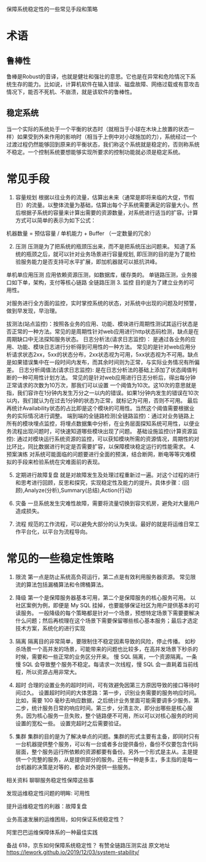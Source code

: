保障系统稳定性的一些常见手段和策略

# 术语
## 鲁棒性

鲁棒是Robust的音译，也就是健壮和强壮的意思。它也是在异常和危险情况下系统生存的能力。比如说，计算机软件在输入错误、磁盘故障、网络过载或有意攻击情况下，能否不死机、不崩溃，就是该软件的鲁棒性。

## 稳定系统

当一个实际的系统处于一个平衡的状态时（就相当于小球在木块上放置的状态一样）如果受到外来作用的影响时（相当于上例中对小球施加的力），系统经过一个过渡过程仍然能够回到原来的平衡状态，我们称这个系统就是稳定的，否则称系统不稳定。一个控制系统要想能够实现所要求的控制功能就必须是稳定系统。

# 常见手段
1. 容量规划
根据以往业务的流量，估算出未来（通常是即将来临的大促，节假日）的流量。以整体流量为基础，估算出每个子系统需要满足的容量大小。然后根据子系统的容量来计算出需要的资源数量，对系统进行适当的扩容。计算方式可以简单的表示为如下公式：

机器数量 = 预估容量 / 单机能力 + Buffer （一定数量的冗余）

2. 压测
压测是为了把系统的瓶颈压出来，而不是把系统压出问题来。 知道了系统的瓶颈之后，就可以针对业务场景进行容量规划, 即压测的目的是为了能检验服务能力是否支持可水平扩展，即加机器就可以抵抗洪峰。

单机单应用压测
应用依赖资源压测，如数据库，缓存类的。
单链路压测，业务接口如下单，架构，支付等核心链路
全链路压测
3. 监控
目的是为了建立业务的可用性。

对服务进行全方面的监控，实时掌控系统的状态，对系统中出现的问题及时预警，做到早发现，早治理。

拔测法(站点监控)：按照各业务的应用、功能、模块进行周期性测试其运行状态是否正常的一种方法。常见的是周期性针对web应用进行http状态码检测，缺点是在周期缺口中无法探知服务状态。
日志分析法(请求日志监控)： 是通过各业务的应用、功能、模块日志进行分析得到可用性的一种方法。 常见的是针对web应用分析请求状态2xx，5xx的状态分布，2xx状态视为可用，5xx状态视为不可用。缺点是如果错误集中在一段时间内发布，而其余时间则为正常，与实际业务情况有所偏差。
日志分析阈值法(请求日志监控): 是在日志分析法的基础上添加了状态阈值判断的一种可用性计划方法。 常见的是针对web应用进行日志分析后，得出每分钟正常请求的次数为10万次，那我们可以设置 一个阈值为10次。这10次的意思就是指，我们容许在1分钟内发生万分之一以内的错误。如果1分钟内发生的错误在10次以内，我们就认为在过去1分钟的状态为正常，就标记为可用，否则不可用。 最后再统计Availability状态的占比即是这个模块的可用性。当然这个阈值需要根据业务的实际情况进行调整。
端到端的全链路检测(全链路监控)：通过对业务链路上所有的模块埋点监控，将埋点数据集中分析，在业务层面探知系统可用性，以便业务流程出现问题时，可快速知道哪些模块出现了问题。
基础设施监控(计算资源监控): 通过对模块运行系统资源的监控，可以获知模块所需的资源情况，周期性的对比环比，同比数据进行判定是否需要扩容，以保障模块稳定运行的性能需求。
4. 预案演练
对系统可能面临的问题要进行全面的预演，结合断网，断电等等灾难模拟的手段来检验系统在灾难面前的表现。

5. 定期进行故障复盘
就是对故障发生及处理过程重新过一遍。对这个过程的进行和思考进行回顾，反思和探究，实现稳定性及能力的提升。具体步骤：(回顾),Analyze(分析),Summary(总结),Action(行动)

6. 灾备
一旦系统发生灾难性故障，需要将流量切换到容灾机房，避免对大量用户造成损失。

7. 流程
规范的工作流程，可以避免大部分的认为失误。最好的就是将运维日常工作平台化，以平台为流程导向。

# 常见的一些稳定性策略
1. 限流
第一点是防止系统高负荷运行，第二点是有效利用服务器资源。 常见限流的算法包括漏桶算法和令牌桶算法。

2. 降级
第一个是保障服务器基本可用，第二个是保障服务的核心服务可用。 以社区案例为例，即便是 My SQL 挂掉，也要能够保证社区为用户提供基本的可读服务。 一般降级的每个策略都是针对一个场景，预想特定场景下需要要解决什么问题；然后再梳理在这个场景下需要保留哪些核心基本服务；最后才选定技术方案，系统化的进行实现

3. 隔离
隔离目的非常简单，要限制住不稳定因素导致的风险，停止传播。 如秒杀场景一个高并发的场景，可能带来的问题也比较多，在高并发场景下秒杀的时候，需要和一些正常的业务区分开来。 慢 SQL 隔离，一个资源隔离。一条慢 SQL 会导致整个服务不稳定。每请求一次线程，慢 SQL 会一直耗着当前线程，所以资源占用非常大。

4. 超时
合理的设置业务的超时时间，可有效避免因第三方原因导致的接口等待时间过久。 设置超时时间的大体思路：第一步，识别业务需要的服务响应时间。比如，需要 100 毫秒去响应数据，之后统计业务里面可能需要调多少服务。第二步，统计服务日常的响应时间。第三步，分清主次，即分出哪些是核心服务。因为核心服务一旦失败，整个链路便不可用，所以可以对核心服务的时间设置的宽松一些。 设置完超时之后需要验证。

5. 集群
集群的目的是为了解决单点的问题。集群的形式主要有主备，即同时只有一台机器提供整个服务，可以有一台或者多台提供备份，备份不仅要包含代码层面，整个服务运行所依赖的资源都要有备份。另外一个形式是主从。主是提供一个完整的服务，从是提供部分的服务。还有一种是多主，多主指的是每一台机器的决策是对等的，都会对外提供一些服务。

相关资料
聊聊服务稳定性保障这些事

发现运维稳定性问题的明眸: 可用性

提升运维稳定性的利器：故障复盘

业务高速发展的运维困局，如何保证系统稳定性？

阿里巴巴运维保障体系的一种最佳实践

备战 618，京东如何保障系统稳定性？
有赞全链路压测实战
原文地址 https://lework.github.io/2019/12/03/system-stability/